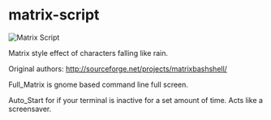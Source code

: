 # matrix-script
![Matrix Script](https://i.imgur.com/lsKN7Mr.png)

Matrix style effect of characters falling like rain.

Original authors: http://sourceforge.net/projects/matrixbashshell/

Full_Matrix is gnome based command line full screen.

Auto_Start for if your terminal is inactive for a set amount of time.  Acts like a screensaver.
